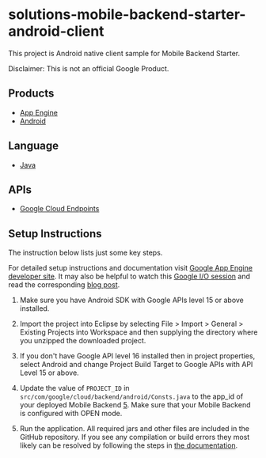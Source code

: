 solutions-mobile-backend-starter-android-client
===============================================

This project is Android native client sample for Mobile Backend Starter.

Disclaimer: This is not an official Google Product.

## Products
- [App Engine][1]
- [Android][2]

## Language
- [Java][3]

## APIs
- [Google Cloud Endpoints][4]

## Setup Instructions
The instruction below lists just some key steps.

For detailed setup instructions and documentation visit [Google App Engine developer site](https://developers.google.com/cloud/samples/mbs).
It may also be helpful to watch this [Google I/O session](https://developers.google.com/events/io/sessions/333508149) and read the corresponding [blog post](http://bradabrams.com/2013/05/google-io-2013-session-overview-from-nothing-to-nirvana-in-minutes-cloud-backend-for-your-android-application-building-geek-serendipity/).

1. Make sure you have Android SDK with Google APIs level 15 or above installed.

2. Import the project into Eclipse by selecting File > Import > General > Existing Projects into Workspace and then supplying the directory where you unzipped the downloaded  project.

3. If you don't have Google API level 16 installed then in project properties,
   select Android and change Project Build Target to Google APIs with API Level 15 or above.

4. Update the value of `PROJECT_ID` in
   `src/com/google/cloud/backend/android/Consts.java` to the app_id of your
   deployed Mobile Backend [5]. Make sure that your Mobile Backend is configured
   with OPEN mode.

5. Run the application. All required jars and other files are included in the GitHub repository.
If you see any compilation or build errors they most likely can be resolved by following the steps in [the documentation](https://developers.google.com/cloud/samples/mbs/getting_started).


[1]: https://developers.google.com/appengine
[2]: http://developer.android.com/index.html
[3]: http://java.com/en/
[4]: https://developers.google.com/appengine/docs/java/endpoints/
[5]: https://github.com/GoogleCloudPlatform/solutions-mobile-backend-starter-java

